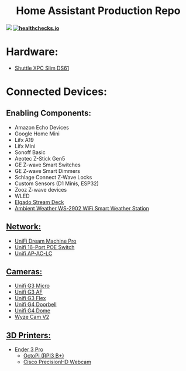 <h1 align="center">
  Home Assistant Production Repo
</h1>
<h4>
<a href="https://github.com/flamingotter/HASS/commits/master"><img src="https://img.shields.io/github/last-commit/flamingotter/HASS.svg?style=plasticr"/></a> 
<a href="https://healthchecks.io/badge/10cd044e-c60d-4bb5-a577-99e234/R7GM_M15-2.svg"><img src="https://healthchecks.io/badge/10cd044e-c60d-4bb5-a577-99e234/R7GM_M15-2.svg" alt="healthchecks.io"/></a>
</h4>

# Hardware:
* <a href="https://www.amazon.com/Shuttle-DH110-Barebone-Kabylake-Heatpipe/dp/B01C87CD0M" target="_blank">Shuttle XPC Slim DS61</a>

# Connected Devices:

## Enabling Components:
* Amazon Echo Devices
* Google Home Mini
* Lifx A19
* Lifx Mini
* Sonoff Basic
* Aeotec Z-Stick Gen5
* GE Z-wave Smart Switches
* GE Z-wave Smart Dimmers
* Schlage Connect Z-Wave Locks
* Custom Sensors (D1 Minis, ESP32)
* Zooz Z-wave devices
* WLED
* <a href="https://amzn.to/4cbHVal" target="_blank">Elgado Stream Deck
* <a href="https://amzn.to/4dpzn0G" target="_blank">Ambient Weather WS-2902 WiFi Smart Weather Station

## Network:
* UniFi Dream Machine Pro
* Unifi 16-Port POE Switch
* Unifi AP-AC-LC

## Cameras:
* Unifi G3 Micro
* Unifi G3 AF
* Unifi G3 Flex
* Unifi G4 Doorbell
* Unifi G4 Dome
* Wyze Cam V2

## 3D Printers:
* Ender 3 Pro
  * OctoPi (RPI3 B+)
  * Cisco PrecisionHD Webcam
